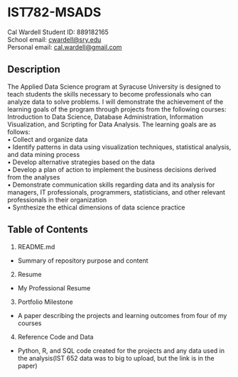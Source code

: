# IST782-MSADS
Cal Wardell 
Student ID: 889182165<br>
School email: cwardell@sry.edu<br>
Personal email: cal.wardell@gmail.com

## Description
The Applied Data Science program at Syracuse University is designed to teach students the skills necessary to become professionals who can analyze data to solve problems. I will demonstrate the achievement of the learning goals of the program through projects from the following courses: Introduction to Data Science, Database Administration, Information Visualization, and Scripting for Data Analysis. The learning goals are as follows:<br>
•	Collect and organize data<br>
•	Identify patterns in data using visualization techniques, statistical analysis, and data mining process<br>
•	Develop alternative strategies based on the data<br>
•	Develop a plan of action to implement the business decisions derived from the analyses<br>
•	Demonstrate communication skills regarding data and its analysis for managers, IT professionals, programmers, statisticians, and other relevant professionals in their organization<br>
•	Synthesize the ethical dimensions of data science practice<br>
## Table of Contents
1.	README.md
- Summary of repository purpose and content<br>
2.	Resume
- My Professional Resume<br>
3.	Portfolio Milestone
- A paper describing the projects and learning outcomes from four of my courses<br>
4.	Reference Code and Data
- Python, R, and SQL code created for the projects and any data used in the analysis(IST 652 data was to big to upload, but the link is in the paper)<br>

